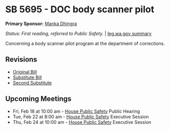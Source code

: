 # SB 5695 - DOC body scanner pilot
**Primary Sponsor:** [Manka Dhingra](/person/leg/manka.dhingra.md)

*Status: First reading, referred to Public Safety.* | [leg.wa.gov summary](https://app.leg.wa.gov/billsummary?BillNumber=5695&Year=2021)

Concerning a body scanner pilot program at the department of corrections.

## Revisions
* [Original Bill](1/)
* [Substitute Bill](S/)
* [Second Substitute](S2/)

## Upcoming Meetings
* Fri, Feb 18 at 10:00 am - [House Public Safety](/house/2021-22/PS/) Public Hearing
* Tue, Feb 22 at 8:00 am - [House Public Safety](/house/2021-22/PS/) Executive Session
* Thu, Feb 24 at 10:00 am - [House Public Safety](/house/2021-22/PS/) Executive Session